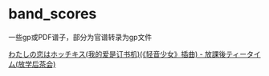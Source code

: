 # band_scores
一些gp或PDF谱子，部分为官谱转录为gp文件

[わたしの恋はホッチキス(我的爱是订书机)(《轻音少女》插曲) - 放課後ティータイム(放学后茶会)](わたしの恋はホッチキス%28我的爱是订书机%29%28《轻音少女》插曲%29%20-%20放課後ティータイム%28放学后茶会%29)
